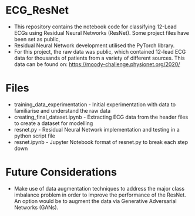 # ECG_ResNet
- This repository contains the notebook code for classifying 12-Lead ECGs using Residual Neural Networks (ResNet). Some project files have been set as public, 
- Residual Neural Network development utilised the PyTorch library.
- For this project, the raw data was public, which contained 12-lead ECG data for thousands of patients from a variety of different sources. This data can be found on: https://moody-challenge.physionet.org/2020/

# Files
- training_data_experimentation - Initial experimentation with data to familiarise and understand the raw data
- creating_final_dataset.ipynb - Extracting ECG data from the header files to create a dataset for modelling
- resnet.py - Residual Neural Network implementation and testing in a python script file
- resnet.ipynb - Jupyter Notebook format of resnet.py to break each step down


# Future Considerations
- Make use of data augmentation techniques to address the major class imbalance problem in order to improve the performance of the ResNet. An option would be to augment the data via Generative Adversarial Networks (GANs).
